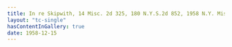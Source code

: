 ```yaml
---
title: In re Skipwith, 14 Misc. 2d 325, 180 N.Y.S.2d 852, 1958 N.Y. Misc.
layout: "tc-single"
hasContentInGallery: true
date: 1958-12-15
---
```

